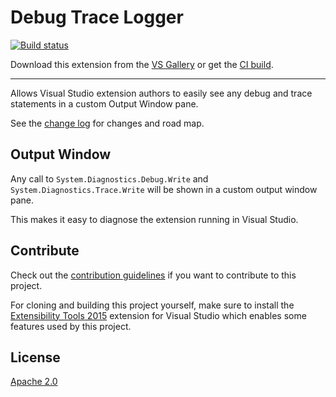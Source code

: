 # Debug Trace Logger

<!-- Replace this badge with your own-->
[![Build status](https://ci.appveyor.com/api/projects/status/hv6uyc059rqbc6fj?svg=true)](https://ci.appveyor.com/project/madskristensen/extensibilitytools)

<!-- Update the VS Gallery link after you upload the VSIX-->
Download this extension from the [VS Gallery](https://visualstudiogallery.msdn.microsoft.com/[GuidFromGallery])
or get the [CI build](http://vsixgallery.com/extension/a299a65a-dcf1-4271-96ca-4fd4c4f80b90/).

---------------------------------------

Allows Visual Studio extension authors to easily see any debug and trace statements in a custom Output Window pane.

See the [change log](CHANGELOG.md) for changes and road map.

## Output Window
Any call to `System.Diagnostics.Debug.Write` and `System.Diagnostics.Trace.Write` will be shown in a custom output window pane.

This makes it easy to diagnose the extension running in Visual Studio.

## Contribute
Check out the [contribution guidelines](.github/CONTRIBUTING.md)
if you want to contribute to this project.

For cloning and building this project yourself, make sure
to install the
[Extensibility Tools 2015](https://visualstudiogallery.msdn.microsoft.com/ab39a092-1343-46e2-b0f1-6a3f91155aa6)
extension for Visual Studio which enables some features
used by this project.

## License
[Apache 2.0](LICENSE)